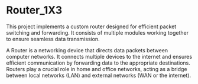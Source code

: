 # Router_1X3
This project implements a custom router designed for efficient packet switching and forwarding. It consists of multiple modules working together to ensure seamless data transmission.

A Router is a networking device that directs data packets between computer networks. It connects multiple devices to the internet and ensures efficient communication by forwarding data to the appropriate destinations. Routers play a crucial role in home and office networks, acting as a bridge between local networks (LAN) and external networks (WAN or the internet).
